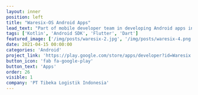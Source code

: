 ```yaml
---
layout: inner
position: left
title: "Waresix-OS Android Apps"
lead_text: "Part of mobile developer team in developing Android apps integrated with Waresix's logistic tech platform."
tags: ['Kotlin', 'Android SDK', 'Flutter', 'Dart']
featured_image: ['/img/posts/waresix-2.jpg', '/img/posts/waresix-4.png']
date: 2021-04-15 00:00:00
categories: 'Android'
project_link: 'https://play.google.com/store/apps/developer?id=Waresix'
button_icon: 'fab fa-google-play'
button_text: 'Apps'
order: 26
visible: 1
company: 'PT Tibeka Logistik Indonesia'
---
```


